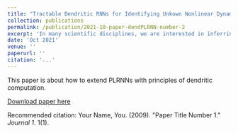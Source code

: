 ```yaml
---
title: "Tractable Dendritic RNNs for Identifying Unkown Nonlinear Dynamical Systems"
collection: publications
permalink: /publication/2021-10-paper-dendPLRNN-number-2
excerpt: 'In many scientific disciplines, we are interested in inferring the nonlinear dynamicalsystem underlying a set of observed time series, a challenging task in the face ofchaotic behavior and noise. Previous deep learning approaches toward this goaloften suffered from a lack of interpretability and tractability. In particular, the high-dimensional latent spaces often required for a faithful embedding, even when theunderlying dynamics lives on a lower-dimensional manifold, can hamper theoreticalanalysis.   Motivated by the emerging principles of dendritic computation,  weaugment a dynamically interpretable and mathematically tractable piecewise-linear(PL) recurrent neural network (RNN) by a linear spline basis expansion. We showthat this approach retains all the theoretically appealing properties of the simplePLRNN, yet boosts its capacity for approximating arbitrary nonlinear dynamicalsystems in comparatively low dimensions.   We introduce two frameworks fortraining the system, one based on fast and scalable variational inference, and anothercombining BPTT with teacher forcing. We show that the dendritically expandedPLRNN achieves better reconstructions with fewer parameters and dimensions onvarious dynamical systems benchmarks and compares favorably to other methods,while retaining a tractable and interpretable structure.'
date: 'Oct 2021'
venue: ''
paperurl: ''
citation: '...'
---
```

This paper is about how to extend PLRNNs with principles of dendritic computation.

[Download paper here](http://academicpages.github.io/files/paper1.pdf)

Recommended citation: Your Name, You. (2009). "Paper Title Number 1." <i>Journal 1</i>. 1(1).